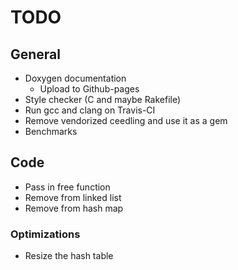 # TODO

## General

* Doxygen documentation
    * Upload to Github-pages
* Style checker (C and maybe Rakefile)
* Run gcc and clang on Travis-CI
* Remove vendorized ceedling and use it as a gem
* Benchmarks

## Code

* Pass in free function
* Remove from linked list
* Remove from hash map

### Optimizations

* Resize the hash table
